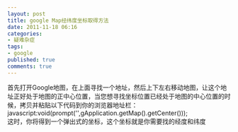 ```yaml
---
layout: post
title: google Map经纬度坐标取得方法
date: 2011-11-18 06:16
categories:
- 疑难杂症
tags:
- google
published: true
comments: true
---
```

<p><p>首先打开Google地图，在上面寻找一个地址，然后上下左右移动地图，让这个地址正好处于地图的正中心位置，当您想寻找坐标位置已经处于地图的中心位置的时候，拷贝并粘贴以下代码到你的浏览器地址栏：<br /> javascript:void(prompt('',gApplication.getMap().getCenter()));<br /> 这时，你将得到一个弹出式的坐标，这个坐标就是你需要找的经度和纬度</p></p>

